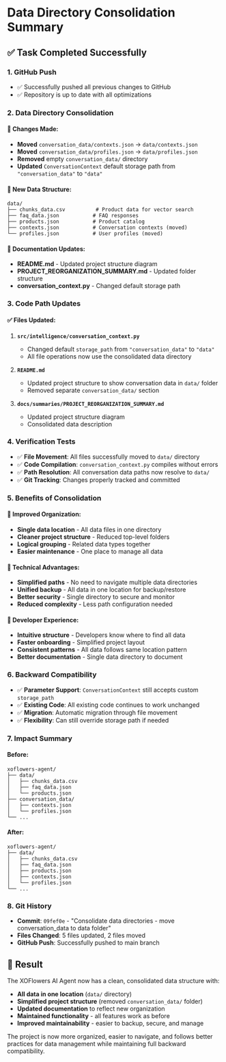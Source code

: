 # Data Directory Consolidation Summary

## ✅ **Task Completed Successfully**

### **1. GitHub Push**
- ✅ Successfully pushed all previous changes to GitHub
- ✅ Repository is up to date with all optimizations

### **2. Data Directory Consolidation**

#### **🔄 Changes Made:**
- **Moved** `conversation_data/contexts.json` → `data/contexts.json`
- **Moved** `conversation_data/profiles.json` → `data/profiles.json`
- **Removed** empty `conversation_data/` directory
- **Updated** `ConversationContext` default storage path from `"conversation_data"` to `"data"`

#### **📂 New Data Structure:**
```
data/
├── chunks_data.csv          # Product data for vector search
├── faq_data.json           # FAQ responses
├── products.json           # Product catalog
├── contexts.json           # Conversation contexts (moved)
└── profiles.json           # User profiles (moved)
```

#### **📝 Documentation Updates:**
- **README.md** - Updated project structure diagram
- **PROJECT_REORGANIZATION_SUMMARY.md** - Updated folder structure
- **conversation_context.py** - Changed default storage path

### **3. Code Path Updates**

#### **✅ Files Updated:**
1. **`src/intelligence/conversation_context.py`**
   - Changed default `storage_path` from `"conversation_data"` to `"data"`
   - All file operations now use the consolidated data directory

2. **`README.md`**
   - Updated project structure to show conversation data in `data/` folder
   - Removed separate `conversation_data/` section

3. **`docs/summaries/PROJECT_REORGANIZATION_SUMMARY.md`**
   - Updated project structure diagram
   - Consolidated data description

### **4. Verification Tests**
- ✅ **File Movement**: All files successfully moved to `data/` directory
- ✅ **Code Compilation**: `conversation_context.py` compiles without errors
- ✅ **Path Resolution**: All conversation data paths now resolve to `data/`
- ✅ **Git Tracking**: Changes properly tracked and committed

### **5. Benefits of Consolidation**

#### **🎯 Improved Organization:**
- **Single data location** - All data files in one directory
- **Cleaner project structure** - Reduced top-level folders
- **Logical grouping** - Related data types together
- **Easier maintenance** - One place to manage all data

#### **🔧 Technical Advantages:**
- **Simplified paths** - No need to navigate multiple data directories
- **Unified backup** - All data in one location for backup/restore
- **Better security** - Single directory to secure and monitor
- **Reduced complexity** - Less path configuration needed

#### **👥 Developer Experience:**
- **Intuitive structure** - Developers know where to find all data
- **Faster onboarding** - Simplified project layout
- **Consistent patterns** - All data follows same location pattern
- **Better documentation** - Single data directory to document

### **6. Backward Compatibility**
- ✅ **Parameter Support**: `ConversationContext` still accepts custom `storage_path`
- ✅ **Existing Code**: All existing code continues to work unchanged
- ✅ **Migration**: Automatic migration through file movement
- ✅ **Flexibility**: Can still override storage path if needed

### **7. Impact Summary**

#### **Before:**
```
xoflowers-agent/
├── data/
│   ├── chunks_data.csv
│   ├── faq_data.json
│   └── products.json
├── conversation_data/
│   ├── contexts.json
│   └── profiles.json
└── ...
```

#### **After:**
```
xoflowers-agent/
├── data/
│   ├── chunks_data.csv
│   ├── faq_data.json
│   ├── products.json
│   ├── contexts.json
│   └── profiles.json
└── ...
```

### **8. Git History**
- **Commit**: `09fef0e` - "Consolidate data directories - move conversation_data to data folder"
- **Files Changed**: 5 files updated, 2 files moved
- **GitHub Push**: Successfully pushed to main branch

## 🎉 **Result**

The XOFlowers AI Agent now has a clean, consolidated data structure with:
- **All data in one location** (`data/` directory)
- **Simplified project structure** (removed `conversation_data/` folder)
- **Updated documentation** to reflect new organization
- **Maintained functionality** - all features work as before
- **Improved maintainability** - easier to backup, secure, and manage

The project is now more organized, easier to navigate, and follows better practices for data management while maintaining full backward compatibility.
